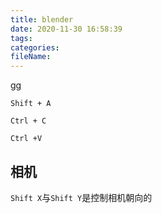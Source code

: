 ```yaml
---
title: blender
date: 2020-11-30 16:58:39
tags:
categories:
fileName:
---
```


gg



`Shift + A`

`Ctrl + C`

`Ctrl +V`



## 相机

`Shift X`与`Shift Y`是控制相机朝向的